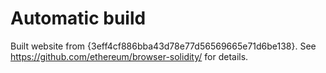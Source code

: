 # Automatic build
Built website from {3eff4cf886bba43d78e77d56569665e71d6be138}. See https://github.com/ethereum/browser-solidity/ for details.
